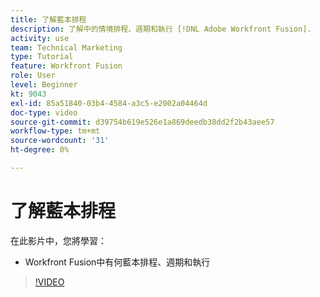 ```yaml
---
title: 了解藍本排程
description: 了解中的情境排程、週期和執行 [!DNL Adobe Workfront Fusion].
activity: use
team: Technical Marketing
type: Tutorial
feature: Workfront Fusion
role: User
level: Beginner
kt: 9043
exl-id: 85a51840-03b4-4584-a3c5-e2002a04464d
doc-type: video
source-git-commit: d39754b619e526e1a869deedb38dd2f2b43aee57
workflow-type: tm+mt
source-wordcount: '31'
ht-degree: 0%

---
```


# 了解藍本排程

在此影片中，您將學習：

* Workfront Fusion中有何藍本排程、週期和執行

>[!VIDEO](https://video.tv.adobe.com/v/335284/?quality=12)
